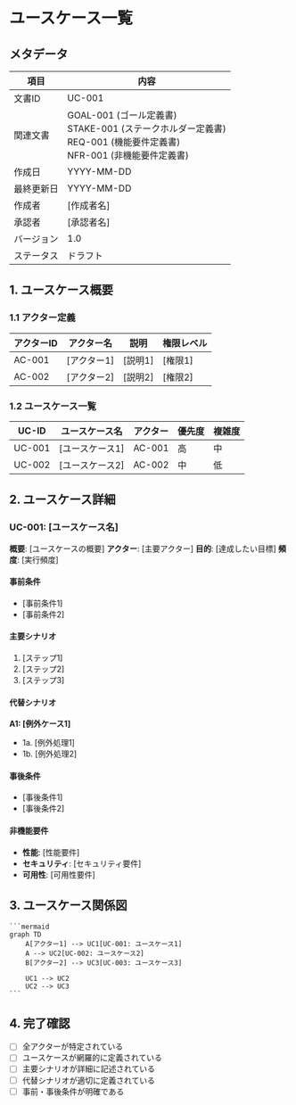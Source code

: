 # ユースケース一覧

## メタデータ
| 項目 | 内容 |
|------|------|
| 文書ID | UC-001 |
| 関連文書 | GOAL-001 (ゴール定義書)<br>STAKE-001 (ステークホルダー定義書)<br>REQ-001 (機能要件定義書)<br>NFR-001 (非機能要件定義書) |
| 作成日 | YYYY-MM-DD |
| 最終更新日 | YYYY-MM-DD |
| 作成者 | [作成者名] |
| 承認者 | [承認者名] |
| バージョン | 1.0 |
| ステータス | ドラフト |

## 1. ユースケース概要

### 1.1 アクター定義
| アクターID | アクター名 | 説明 | 権限レベル |
|------------|------------|------|------------|
| AC-001 | [アクター1] | [説明1] | [権限1] |
| AC-002 | [アクター2] | [説明2] | [権限2] |

### 1.2 ユースケース一覧
| UC-ID | ユースケース名 | アクター | 優先度 | 複雑度 |
|-------|----------------|----------|--------|--------|
| UC-001 | [ユースケース1] | AC-001 | 高 | 中 |
| UC-002 | [ユースケース2] | AC-002 | 中 | 低 |

## 2. ユースケース詳細

### UC-001: [ユースケース名]
**概要**: [ユースケースの概要]
**アクター**: [主要アクター]
**目的**: [達成したい目標]
**頻度**: [実行頻度]

#### 事前条件
- [事前条件1]
- [事前条件2]

#### 主要シナリオ
1. [ステップ1]
2. [ステップ2]
3. [ステップ3]

#### 代替シナリオ
**A1: [例外ケース1]**
- 1a. [例外処理1]
- 1b. [例外処理2]

#### 事後条件
- [事後条件1]
- [事後条件2]

#### 非機能要件
- **性能**: [性能要件]
- **セキュリティ**: [セキュリティ要件]
- **可用性**: [可用性要件]

## 3. ユースケース関係図

````mermaid
```mermaid
graph TD
    A[アクター1] --> UC1[UC-001: ユースケース1]
    A --> UC2[UC-002: ユースケース2]
    B[アクター2] --> UC3[UC-003: ユースケース3]
    
    UC1 --> UC2
    UC2 --> UC3
```
````

## 4. 完了確認
- [ ] 全アクターが特定されている
- [ ] ユースケースが網羅的に定義されている
- [ ] 主要シナリオが詳細に記述されている
- [ ] 代替シナリオが適切に定義されている
- [ ] 事前・事後条件が明確である
